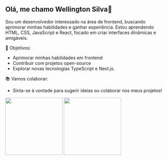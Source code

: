 ## Olá, me chamo Wellington Silva👋

Sou um desenvolvedor interessado na área de frontend, buscando aprimorar minhas habilidades e
ganhar experiência. Estou aprendendo HTML, CSS, JavaScript e React, focado em criar interfaces
dinâmicas e amigáveis.

🚀 Objetivos:
- Aprimorar minhas habilidades em frontend
- Contribuir com projetos open-source
- Explorar novas tecnologias TypeScript e Next.js.

📚 Vamos colaborar:
- Sinta-se à vontade para sugerir ideias ou colaborar nos meus projetos!

<div>
    <img height="180em" src= "https://github-readme-stats.vercel.app/api?username=DelRey4Portas&show_icons=true&theme=synthwave&include_all_commits=true&count_private=true&title_color=FFD700"/>
    <img height="180em" src="https://github-readme-stats.vercel.app/api/top-langs/?username=DelRey4Portas&show_icons=tru&theme=synthwave&include_all_commits=true&count_private=true&title_color=FFD700">
<div>
